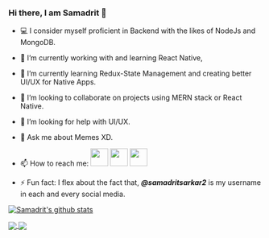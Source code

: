 ### Hi there, I am Samadrit 👋
- 💻 I consider myself proficient in Backend with the likes of NodeJs and MongoDB.
- 🔭 I’m currently working with and learning React Native,
- 🌱 I’m currently learning Redux-State Management and creating better UI/UX for Native Apps.
- 👯 I’m looking to collaborate on projects using MERN stack or React Native.
- 🤔 I’m looking for help with UI/UX.
- 💬 Ask me about Memes XD.
- 📫 How to reach me: 
  [<img src="https://img.icons8.com/fluent/48/000000/instagram-new.png" width="35" height="35"/>](https://www.instagram.com/samadritsarkar2) [<img src="https://img.icons8.com/color/48/000000/linkedin.png" width="35" height="35"/>](https://www.linkedin.com/in/samadritsarkar2/) [<img src="https://img.icons8.com/color/48/000000/twitter.png" width="35" height="35"/>](https://twitter.com/samadritsarkar2)
  
- ⚡ Fun fact: I flex about the fact that, ***@samadritsarkar2*** is my username in each and every social media.

[![Samadrit's github stats](https://github-readme-stats.vercel.app/api?username=samadritsarkar2&theme=react)](https://github.com/samadritsarkar2)

<a href="https://github.com/samadritsarkar2/bttv2">
  <img src="https://github-readme-stats.vercel.app/api/pin/?username=samadritsarkar2&repo=bttv2&theme=react" align="center" />
</a>

<a href="https://github.com/samadritsarkar2/sp-blog">
  <img src="https://github-readme-stats.vercel.app/api/pin/?username=samadritsarkar2&repo=sp-blog&theme=react" align="center" />
</a>
